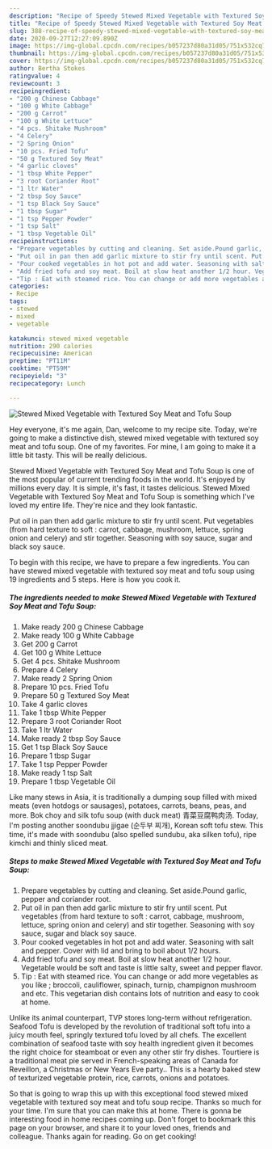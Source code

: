 ```yaml
---
description: "Recipe of Speedy Stewed Mixed Vegetable with Textured Soy Meat and Tofu Soup"
title: "Recipe of Speedy Stewed Mixed Vegetable with Textured Soy Meat and Tofu Soup"
slug: 388-recipe-of-speedy-stewed-mixed-vegetable-with-textured-soy-meat-and-tofu-soup
date: 2020-09-27T12:27:09.890Z
image: https://img-global.cpcdn.com/recipes/b057237d80a31d05/751x532cq70/stewed-mixed-vegetable-with-textured-soy-meat-and-tofu-soup-recipe-main-photo.jpg
thumbnail: https://img-global.cpcdn.com/recipes/b057237d80a31d05/751x532cq70/stewed-mixed-vegetable-with-textured-soy-meat-and-tofu-soup-recipe-main-photo.jpg
cover: https://img-global.cpcdn.com/recipes/b057237d80a31d05/751x532cq70/stewed-mixed-vegetable-with-textured-soy-meat-and-tofu-soup-recipe-main-photo.jpg
author: Bertha Stokes
ratingvalue: 4
reviewcount: 3
recipeingredient:
- "200 g Chinese Cabbage"
- "100 g White Cabbage"
- "200 g Carrot"
- "100 g White Lettuce"
- "4 pcs. Shitake Mushroom"
- "4 Celery"
- "2 Spring Onion"
- "10 pcs. Fried Tofu"
- "50 g Textured Soy Meat"
- "4 garlic cloves"
- "1 tbsp White Pepper"
- "3 root Coriander Root"
- "1 ltr Water"
- "2 tbsp Soy Sauce"
- "1 tsp Black Soy Sauce"
- "1 tbsp Sugar"
- "1 tsp Pepper Powder"
- "1 tsp Salt"
- "1 tbsp Vegetable Oil"
recipeinstructions:
- "Prepare vegetables by cutting and cleaning. Set aside.Pound garlic, pepper and coriander root."
- "Put oil in pan then add garlic mixture to stir fry until scent. Put vegetables (from hard texture to soft : carrot, cabbage, mushroom, lettuce, spring onion and celery) and stir together. Seasoning with soy sauce, sugar and black soy sauce."
- "Pour cooked vegetables in hot pot and add water. Seasoning with salt and pepper. Cover with lid and bring to boil about 1/2 hours."
- "Add fried tofu and soy meat. Boil at slow heat another 1/2 hour. Vegetable would be soft and taste is little salty, sweet and pepper flavor."
- "Tip : Eat with steamed rice. You can change or add more vegetables as you like ; broccoli, cauliflower, spinach, turnip, champignon mushroom and etc. This vegetarian dish contains lots of nutrition and easy to cook at home."
categories:
- Recipe
tags:
- stewed
- mixed
- vegetable

katakunci: stewed mixed vegetable 
nutrition: 290 calories
recipecuisine: American
preptime: "PT11M"
cooktime: "PT59M"
recipeyield: "3"
recipecategory: Lunch

---
```



![Stewed Mixed Vegetable with Textured Soy Meat and Tofu Soup](https://img-global.cpcdn.com/recipes/b057237d80a31d05/751x532cq70/stewed-mixed-vegetable-with-textured-soy-meat-and-tofu-soup-recipe-main-photo.jpg)

Hey everyone, it's me again, Dan, welcome to my recipe site. Today, we're going to make a distinctive dish, stewed mixed vegetable with textured soy meat and tofu soup. One of my favorites. For mine, I am going to make it a little bit tasty. This will be really delicious.

Stewed Mixed Vegetable with Textured Soy Meat and Tofu Soup is one of the most popular of current trending foods in the world. It's enjoyed by millions every day. It is simple, it's fast, it tastes delicious. Stewed Mixed Vegetable with Textured Soy Meat and Tofu Soup is something which I've loved my entire life. They're nice and they look fantastic.

Put oil in pan then add garlic mixture to stir fry until scent. Put vegetables (from hard texture to soft : carrot, cabbage, mushroom, lettuce, spring onion and celery) and stir together. Seasoning with soy sauce, sugar and black soy sauce.


To begin with this recipe, we have to prepare a few ingredients. You can have stewed mixed vegetable with textured soy meat and tofu soup using 19 ingredients and 5 steps. Here is how you cook it.

<!--inarticleads1-->

##### The ingredients needed to make Stewed Mixed Vegetable with Textured Soy Meat and Tofu Soup:

1. Make ready 200 g Chinese Cabbage
1. Make ready 100 g White Cabbage
1. Get 200 g Carrot
1. Get 100 g White Lettuce
1. Get 4 pcs. Shitake Mushroom
1. Prepare 4 Celery
1. Make ready 2 Spring Onion
1. Prepare 10 pcs. Fried Tofu
1. Prepare 50 g Textured Soy Meat
1. Take 4 garlic cloves
1. Take 1 tbsp White Pepper
1. Prepare 3 root Coriander Root
1. Take 1 ltr Water
1. Make ready 2 tbsp Soy Sauce
1. Get 1 tsp Black Soy Sauce
1. Prepare 1 tbsp Sugar
1. Take 1 tsp Pepper Powder
1. Make ready 1 tsp Salt
1. Prepare 1 tbsp Vegetable Oil


Like many stews in Asia, it is traditionally a dumping soup filled with mixed meats (even hotdogs or sausages), potatoes, carrots, beans, peas, and more. Bok choy and silk tofu soup (with duck meat) 青菜豆腐鸭肉汤. Today, I&#39;m posting another soondubu jjigae (순두부 찌개), Korean soft tofu stew. This time, it&#39;s made with soondubu (also spelled sundubu, aka silken tofu), ripe kimchi and thinly sliced meat. 

<!--inarticleads2-->

##### Steps to make Stewed Mixed Vegetable with Textured Soy Meat and Tofu Soup:

1. Prepare vegetables by cutting and cleaning. Set aside.Pound garlic, pepper and coriander root.
1. Put oil in pan then add garlic mixture to stir fry until scent. Put vegetables (from hard texture to soft : carrot, cabbage, mushroom, lettuce, spring onion and celery) and stir together. Seasoning with soy sauce, sugar and black soy sauce.
1. Pour cooked vegetables in hot pot and add water. Seasoning with salt and pepper. Cover with lid and bring to boil about 1/2 hours.
1. Add fried tofu and soy meat. Boil at slow heat another 1/2 hour. Vegetable would be soft and taste is little salty, sweet and pepper flavor.
1. Tip : Eat with steamed rice. You can change or add more vegetables as you like ; broccoli, cauliflower, spinach, turnip, champignon mushroom and etc. This vegetarian dish contains lots of nutrition and easy to cook at home.


Unlike its animal counterpart, TVP stores long-term without refrigeration. Seafood Tofu is developed by the revolution of traditional soft tofu into a juicy mouth feel, springly textured tofu loved by all chefs. The excellent combination of seafood taste with soy health ingredient given it becomes the right choice for steamboat or even any other stir fry dishes. Tourtiere is a traditional meat pie served in French-speaking areas of Canada for Reveillon, a Christmas or New Years Eve party.. This is a hearty baked stew of texturized vegetable protein, rice, carrots, onions and potatoes. 

So that is going to wrap this up with this exceptional food stewed mixed vegetable with textured soy meat and tofu soup recipe. Thanks so much for your time. I'm sure that you can make this at home. There is gonna be interesting food in home recipes coming up. Don't forget to bookmark this page on your browser, and share it to your loved ones, friends and colleague. Thanks again for reading. Go on get cooking!
